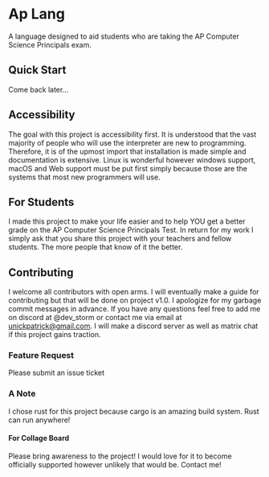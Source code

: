# Ap Lang
A language designed to aid students who are taking the AP Computer Science Principals exam. 

## Quick Start
Come back later...

## Accessibility
The goal with this project is accessibility first. It is understood that the vast majority of people who will 
use the interpreter are new to programming. Therefore, it is of the upmost import that installation is made simple and 
documentation is extensive. Linux is wonderful however windows support, macOS and Web support must be put first
simply because those are the systems that most new programmers will use.


## For Students
I made this project to make your life easier and to help YOU get a better grade on the AP Computer Science Principals Test. 
In return for my work I simply ask that you share this project with your teachers and fellow students. The more people
that know of it the better.


## Contributing 
I welcome all contributors with open arms. I will eventually make a guide for contributing but that will be done on
project v1.0. I apologize for my garbage commit messages in advance. If you have any questions feel free to add me on discord
at @dev_storm or contact me via email at unickpatrick@gmail.com. I will make a discord server as well as matrix chat if 
this project gains traction.

### Feature Request
Please submit an issue ticket

### A Note
I chose rust for this project because cargo is an amazing build system. Rust can run anywhere! 

#### For Collage Board
Please bring awareness to the project! I would love for it to become officially supported however unlikely that would be.
Contact me!